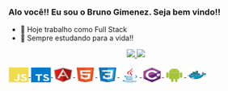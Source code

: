 ### Alo você!! Eu sou o Bruno Gimenez. Seja bem vindo!!

- 🔭 Hoje trabalho como Full Stack
- 🌱 Sempre estudando para a vida!!

<div align="center">
  <a href="https://github.com/BGimenez">
  <img height="180em" src="https://github-readme-stats.vercel.app/api?username=BGimenez&show_icons=true&theme=github_dark&include_all_commits=true&count_private=true"/>
  <img height="180em" src="https://github-readme-stats.vercel.app/api/top-langs/?username=BGimenez&layout=compact&langs_count=7&theme=github_dark"/>
</div>
  
  <div style="display: inline_block"><br>
  <img align="center" alt="Gimenez-Js" height="30" width="40" src="https://raw.githubusercontent.com/devicons/devicon/master/icons/javascript/javascript-plain.svg">
  <img align="center" alt="Gimenez-Ts" height="30" width="40" src="https://raw.githubusercontent.com/devicons/devicon/master/icons/typescript/typescript-plain.svg">
  <img align="center" alt="Gimenez-Angular" height="30" width="40" src="https://raw.githubusercontent.com/devicons/devicon/master/icons/angularjs/angularjs-original.svg">
  <img align="center" alt="Gimenez-HTML" height="30" width="40" src="https://raw.githubusercontent.com/devicons/devicon/master/icons/html5/html5-original.svg">
  <img align="center" alt="Gimenez-CSS" height="30" width="40" src="https://raw.githubusercontent.com/devicons/devicon/master/icons/css3/css3-original.svg">
  <img align="center" alt="Gimenez-Java" height="30" width="40" src="https://raw.githubusercontent.com/devicons/devicon/master/icons/java/java-original.svg">
  <img align="center" alt="Gimenez-Csharp" height="30" width="40" src="https://raw.githubusercontent.com/devicons/devicon/master/icons/csharp/csharp-original.svg">
    
  <img align="center" alt="Gimenez-Android" height="30" width="40" src="https://raw.githubusercontent.com/devicons/devicon/master/icons/android/android-original.svg">
    
  <img align="center" alt="Gimenez-Docker" height="30" width="40" src="https://raw.githubusercontent.com/devicons/devicon/master/icons/docker/docker-original.svg">
</div>

